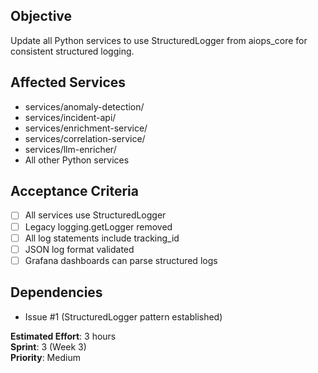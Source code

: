 ## Objective
Update all Python services to use StructuredLogger from aiops_core for consistent structured logging.

## Affected Services
- services/anomaly-detection/
- services/incident-api/
- services/enrichment-service/
- services/correlation-service/
- services/llm-enricher/
- All other Python services

## Acceptance Criteria
- [ ] All services use StructuredLogger
- [ ] Legacy logging.getLogger removed
- [ ] All log statements include tracking_id
- [ ] JSON log format validated
- [ ] Grafana dashboards can parse structured logs

## Dependencies
- Issue #1 (StructuredLogger pattern established)

**Estimated Effort**: 3 hours  
**Sprint**: 3 (Week 3)  
**Priority**: Medium
